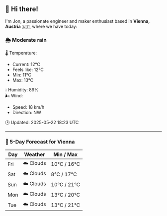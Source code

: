 ## 👋 Hi there!

I'm Jon, a passionate engineer and maker enthusiast based in **Vienna, Austria** 🇦🇹, where we have today:

### 🌦️ Moderate rain 

🌡️ Temperature: 
* Current: 12°C
* Feels like: 12°C
* Min: 11°C 
* Max: 13°C  

💧 Humidity: 89%  
🌬️ Wind: 
* Speed: 18 km/h 
* Direction: NW  

🕒 Updated: 2025-05-22 18:23 UTC

---

### 📅 5-Day Forecast for Vienna

| Day | Weather | Min / Max |
|-----|---------|------------|
| Fri | ☁️ Clouds | 10°C / 16°C |
| Sat | ☁️ Clouds | 8°C / 17°C |
| Sun | ☁️ Clouds | 10°C / 21°C |
| Mon | ☁️ Clouds | 13°C / 20°C |
| Tue | ☁️ Clouds | 13°C / 21°C |
